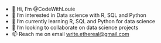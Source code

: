 - 👋 Hi, I’m @CodeWithLouie
- 👀 I’m interested in Data science with R, SQL and Python
- 🌱 I’m currently learning R, SQL and Python for data science
- 💞️ I’m looking to collaborate on data science projects
- 📫 Reach me on email write.ethereal@gmail.com

<!---
CodeWithLouie/CodeWithLouie is a ✨ special ✨ repository because its `README.md` (this file) appears on your GitHub profile.
You can click the Preview link to take a look at your changes.
--->
